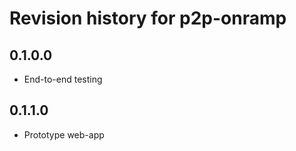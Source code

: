 # Revision history for p2p-onramp

## 0.1.0.0

* End-to-end testing

## 0.1.1.0

* Prototype web-app
